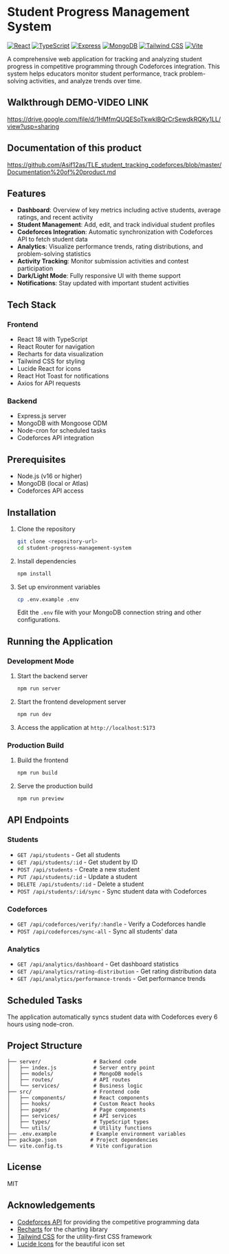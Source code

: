 # Student Progress Management System

[![React](https://img.shields.io/badge/React-18.3.1-blue)](https://reactjs.org/)
[![TypeScript](https://img.shields.io/badge/TypeScript-5.5.3-blue)](https://www.typescriptlang.org/)
[![Express](https://img.shields.io/badge/Express-4.18.2-green)](https://expressjs.com/)
[![MongoDB](https://img.shields.io/badge/MongoDB-8.0.0-green)](https://www.mongodb.com/)
[![Tailwind CSS](https://img.shields.io/badge/Tailwind-3.4.1-blue)](https://tailwindcss.com/)
[![Vite](https://img.shields.io/badge/Vite-5.4.2-purple)](https://vitejs.dev/)

A comprehensive web application for tracking and analyzing student progress in competitive programming through Codeforces integration. This system helps educators monitor student performance, track problem-solving activities, and analyze trends over time.

## Walkthrough DEMO-VIDEO LINK 
https://drive.google.com/file/d/1HMfmQUQESoTkwklBQrCrSewdkRQKy1LL/view?usp=sharing

## Documentation of this product
https://github.com/Asif12as/TLE_student_tracking_codeforces/blob/master/Documentation%20of%20product.md

## Features

- **Dashboard**: Overview of key metrics including active students, average ratings, and recent activity
- **Student Management**: Add, edit, and track individual student profiles
- **Codeforces Integration**: Automatic synchronization with Codeforces API to fetch student data
- **Analytics**: Visualize performance trends, rating distributions, and problem-solving statistics
- **Activity Tracking**: Monitor submission activities and contest participation
- **Dark/Light Mode**: Fully responsive UI with theme support
- **Notifications**: Stay updated with important student activities

## Tech Stack

### Frontend
- React 18 with TypeScript
- React Router for navigation
- Recharts for data visualization
- Tailwind CSS for styling
- Lucide React for icons
- React Hot Toast for notifications
- Axios for API requests

### Backend
- Express.js server
- MongoDB with Mongoose ODM
- Node-cron for scheduled tasks
- Codeforces API integration

## Prerequisites

- Node.js (v16 or higher)
- MongoDB (local or Atlas)
- Codeforces API access

## Installation

1. Clone the repository
   ```bash
   git clone <repository-url>
   cd student-progress-management-system
   ```

2. Install dependencies
   ```bash
   npm install
   ```

3. Set up environment variables
   ```bash
   cp .env.example .env
   ```
   Edit the `.env` file with your MongoDB connection string and other configurations.

## Running the Application

### Development Mode

1. Start the backend server
   ```bash
   npm run server
   ```

2. Start the frontend development server
   ```bash
   npm run dev
   ```

3. Access the application at `http://localhost:5173`

### Production Build

1. Build the frontend
   ```bash
   npm run build
   ```

2. Serve the production build
   ```bash
   npm run preview
   ```

## API Endpoints

### Students
- `GET /api/students` - Get all students
- `GET /api/students/:id` - Get student by ID
- `POST /api/students` - Create a new student
- `PUT /api/students/:id` - Update a student
- `DELETE /api/students/:id` - Delete a student
- `POST /api/students/:id/sync` - Sync student data with Codeforces

### Codeforces
- `GET /api/codeforces/verify/:handle` - Verify a Codeforces handle
- `POST /api/codeforces/sync-all` - Sync all students' data

### Analytics
- `GET /api/analytics/dashboard` - Get dashboard statistics
- `GET /api/analytics/rating-distribution` - Get rating distribution data
- `GET /api/analytics/performance-trends` - Get performance trends

## Scheduled Tasks

The application automatically syncs student data with Codeforces every 6 hours using node-cron.

## Project Structure

```
├── server/                 # Backend code
│   ├── index.js            # Server entry point
│   ├── models/             # MongoDB models
│   ├── routes/             # API routes
│   └── services/           # Business logic
├── src/                    # Frontend code
│   ├── components/         # React components
│   ├── hooks/              # Custom React hooks
│   ├── pages/              # Page components
│   ├── services/           # API services
│   ├── types/              # TypeScript types
│   └── utils/              # Utility functions
├── .env.example           # Example environment variables
├── package.json           # Project dependencies
└── vite.config.ts         # Vite configuration
```

## License

MIT

## Acknowledgements

- [Codeforces API](https://codeforces.com/apiHelp) for providing the competitive programming data
- [Recharts](https://recharts.org/) for the charting library
- [Tailwind CSS](https://tailwindcss.com/) for the utility-first CSS framework
- [Lucide Icons](https://lucide.dev/) for the beautiful icon set
